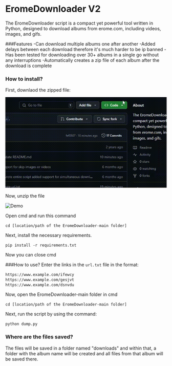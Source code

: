 # EromeDownloader V2

The EromeDownloader script is a compact yet powerful tool written in Python, designed to download albums from erome.com, including videos, images, and gifs.

###Features
-Can download multiple albums one after another
-Added delays between each download therefore it's much harder to be ip banned
-Has been tested for downloading over 30+ albums in a single go without any interruptions
-Automatically creates a zip file of each album after the download is complete

### How to install?
First, downlaod the zipped file:

![Demo](https://raw.githubusercontent.com/TEXRD-EXC/EromeDownloader/refs/heads/main/how%20to%20download.gif)

Now, unzip the file

![Demo]()

Open cmd and run this command

```
cd [location/path of the EromeDownloader-main folder]
```

Next, install the necessary requirements.

```
pip install -r requirements.txt
```
Now you can close cmd

###How to use?
Enter the links in the `url.txt` file in the format:

```
https://www.example.com/ifewcy
https://www.example.com/gesjvt
https://www.example.com/dsnvdu
```
Now, open the EromeDownloader-main folder in cmd

```
cd [location/path of the EromeDownloader-main folder]
```

Next, run the script by using the command:

```
python dump.py
```

### Where are the files saved?

The files will be saved in a folder named "downloads" and within that, a folder with the album name will be created and all files from that album will be saved there.
